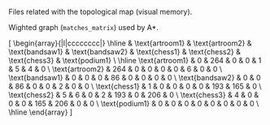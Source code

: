Files related with the topological map (visual memory).

Wighted graph (`matches_matrix`) used by A*.

\[
\begin{array}{|l|cccccccc|}
\hline
 & \text{artroom1} & \text{artroom2} & \text{bandsaw1} & \text{bandsaw2} & \text{chess1} & \text{chess2} & \text{chess3} & \text{podium1} \\
\hline
\text{artroom1} & 0 & 264 & 0 & 0 & 1 & 5 & 4 & 0 \\
\text{artroom2} & 264 & 0 & 0 & 0 & 0 & 6 & 0 & 0 \\
\text{bandsaw1} & 0 & 0 & 0 & 86 & 0 & 0 & 0 & 0 \\
\text{bandsaw2} & 0 & 0 & 86 & 0 & 0 & 2 & 0 & 0 \\
\text{chess1} & 1 & 0 & 0 & 0 & 0 & 193 & 165 & 0 \\
\text{chess2} & 5 & 6 & 0 & 2 & 193 & 0 & 206 & 0 \\
\text{chess3} & 4 & 0 & 0 & 0 & 165 & 206 & 0 & 0 \\
\text{podium1} & 0 & 0 & 0 & 0 & 0 & 0 & 0 & 0 \\
\hline
\end{array}
\]
